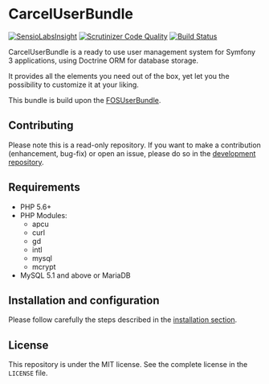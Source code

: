 # CarcelUserBundle

[![SensioLabsInsight](https://insight.sensiolabs.com/projects/bb2956c2-e172-4169-baf7-2f59c74400cd/mini.png)](https://insight.sensiolabs.com/projects/bb2956c2-e172-4169-baf7-2f59c74400cd)
[![Scrutinizer Code Quality](https://scrutinizer-ci.com/g/damien-carcel/UserBundle/badges/quality-score.png?b=master)](https://scrutinizer-ci.com/g/damien-carcel/UserBundle/?branch=master)
[![Build Status](https://travis-ci.org/damien-carcel/UserBundle.svg?branch=master)](https://travis-ci.org/damien-carcel/UserBundle)

CarcelUserBundle is a ready to use user management system for Symfony 3 applications, using Doctrine ORM for database storage.

It provides all the elements you need out of the box, yet let you the possibility to customize it at your liking.

This bundle is build upon the [FOSUserBundle](https://github.com/FriendsOfSymfony/FOSUserBundle).

## Contributing

Please note this is a read-only repository. If you want to make a contribution (enhancement, bug-fix) or open an issue, please do so in the [development repository](https://github.com/damien-carcel/user-bundle-dev).

## Requirements

- PHP 5.6+
- PHP Modules:
    - apcu
    - curl
    - gd
    - intl
    - mysql
    - mcrypt
- MySQL 5.1 and above or MariaDB

## Installation and configuration

Please follow carefully the steps described in the [installation section](./doc/install.md).

## License

This repository is under the MIT license. See the complete license in the `LICENSE` file.
